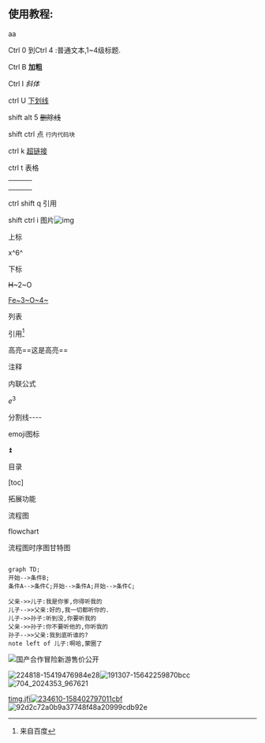 ## 使用教程:

aa

Ctrl 0 到Ctrl 4 :普通文本,1~4级标题.

Ctrl B **加粗**

Ctrl I *斜体*

ctrl U <u>下划线</u>

shift alt 5 ~~删除线~~

shift ctrl 点 `行内代码块`

ctrl k [超链接]()

ctrl t 表格

|      |      |      |
| ---- | ---- | ---- |
|      |      |      |
|      |      |      |
|      |      |      |

ctrl shift q 引用

> 

shift ctrl i 图片![img](https://img.alicdn.com/tps/i2/TB1srspLFXXXXbJXVXX6o7KSVXX-730-300.jpg)

上标

x^6^

下标

~~H~~~2~O

<u>Fe~3~O~4~</u>

列表

引用[^3]

[^3]:来自百度

高亮==这是高亮==

注释

<!--这些话不要显示出来-->

内联公式

$e^3$

分割线----

emoji图标

:arrow_double_up:

目录

[toc]

拓展功能

流程图

flowchart

流程图时序图甘特图

```flow

```



```mermaid
graph TD;
开始-->条件B;
条件A-->条件C;开始-->条件A;开始-->条件C;
```



```sequence
父亲->>儿子:我是你爹,你得听我的
儿子-->>父亲:好的,我一切都听你的.
儿子->>孙子:听到没,你要听我的
父亲->>孙子:你不要听他的,你听我的
孙子-->>父亲:我到底听谁的?
note left of 儿子:啊哈,蒙圈了

```

![国产合作冒险新游售价公开](https://i0.hdslb.com/bfs/sycp/creative_img/202003/6add97c61406bb3bbbace457394e0bc6.jpg@1100w_484h_1c_100q.jpg)

![224818-15419476984e28](C:\Users\lovvyang\Desktop\224818-15419476984e28.jpg)![191307-15642259870bcc](C:\Users\lovvyang\Desktop\191307-15642259870bcc.jpg)![704_2024353_967621](C:\Users\lovvyang\Desktop\704_2024353_967621.jpg)



 [timg.jfi![234610-158402797011cb](C:\Users\lovvyang\Desktop\234610-158402797011cb.jpg)f](timg.jfif) ![92d2c72a0b9a37748f48a20999cdb92e](C:\Users\lovvyang\Desktop\92d2c72a0b9a37748f48a20999cdb92e.jpg)